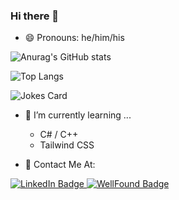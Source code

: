 ### Hi there 👋

- 😄 Pronouns: he/him/his

<div id="github-widgets">
 
![Anurag's GitHub stats](https://github-readme-stats.vercel.app/api?username=NygilNet&show_icons=true&theme=synthwave&count_private=true&hide=stars)
 
 ![Top Langs](https://github-readme-stats.vercel.app/api/top-langs/?username=NygilNet&theme=synthwave)

![Jokes Card](https://readme-jokes.vercel.app/api)

</div>

- 🌱 I’m currently learning ...
  - C# / C++
  - Tailwind CSS



- 📱 Contact Me At:

<div id="contact-me-badges">
<a href="https://www.linkedin.com/in/nygil-nettles-dev/">
  <img src="https://img.shields.io/badge/LinkedIn-blue?logo=linkedin&logoColor=white&style=for-the-badge" alt="LinkedIn Badge" />
</a>
<a href="https://wellfound.com/u/nygil-colin-nettles">
  <img src="https://img.shields.io/badge/WellFound-gray?logo=angellist&logoColor=white&style=for-the-badge" alt="WellFound Badge" />
</a>
</div>

<!--
**NygilNet/NygilNet** is a ✨ _special_ ✨ repository because its `README.md` (this file) appears on your GitHub profile.

Here are some ideas to get you started:

- 🔭 I’m currently working on ...

- 👯 I’m looking to collaborate on ...
- 🤔 I’m looking for help with ...
- 💬 Ask me about ...
- 📫 How to reach me: ...

- ⚡ Fun fact: ...



-->
